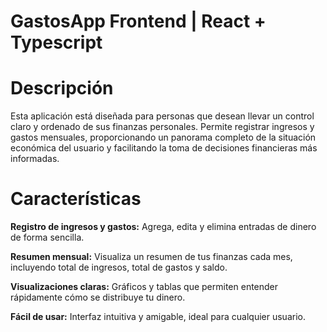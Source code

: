 # GastosApp Frontend | React + Typescript

# Descripción

Esta aplicación está diseñada para personas que desean llevar un control claro y ordenado de sus finanzas personales. Permite registrar ingresos y gastos mensuales, proporcionando un panorama completo de la situación económica del usuario y facilitando la toma de decisiones financieras más informadas.

# Características

**Registro de ingresos y gastos:** Agrega, edita y elimina entradas de dinero de forma sencilla.

**Resumen mensual:** Visualiza un resumen de tus finanzas cada mes, incluyendo total de ingresos, total de gastos y saldo.

**Visualizaciones claras:** Gráficos y tablas que permiten entender rápidamente cómo se distribuye tu dinero.

**Fácil de usar:** Interfaz intuitiva y amigable, ideal para cualquier usuario.





